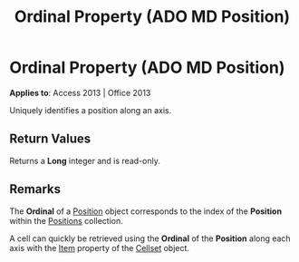 ﻿---
title: Ordinal Property (ADO MD Position)
TOCTitle: Ordinal Property (ADO MD Position)
ms:assetid: fb132ab5-d2b5-317d-e885-5e37ddaf90fb
ms:mtpsurl: https://msdn.microsoft.com/en-us/library/JJ250284(v=office.15)
ms:contentKeyID: 48548861
ms.date: 09/18/2015
mtps_version: v=office.15
---

# Ordinal Property (ADO MD Position)


**Applies to**: Access 2013 | Office 2013

Uniquely identifies a position along an axis.

## Return Values

Returns a **Long** integer and is read-only.

## Remarks

The **Ordinal** of a [Position](position-object-ado-md.md) object corresponds to the index of the **Position** within the [Positions](positions-collection-ado-md.md) collection.

A cell can quickly be retrieved using the **Ordinal** of the **Position** along each axis with the [Item](item-property-ado-md-cellset.md) property of the [Cellset](cellset-object-ado-md.md) object.

